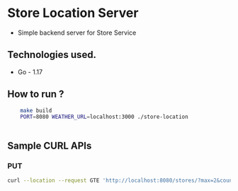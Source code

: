 # Store Location Server

- Simple backend server for Store Service

## Technologies used.

- Go - 1.17

## How to run ?

```sh
    make build
    PORT=8080 WEATHER_URL=localhost:3000 ./store-location
    
```

## Sample CURL APIs

### PUT

```sh
curl --location --request GTE 'http://localhost:8080/stores/?max=2&country=DE'
```
